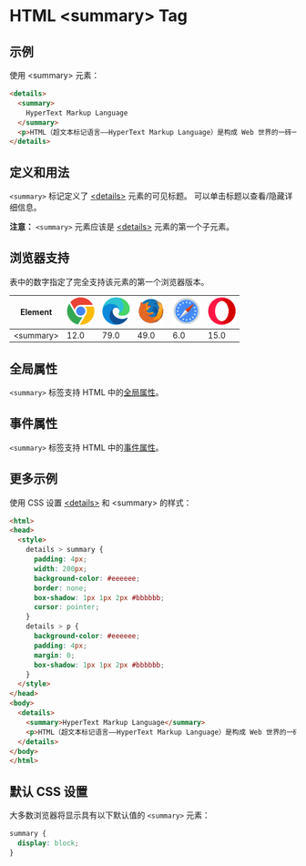 HTML \<summary> Tag
===

## 示例

使用 \<summary> 元素：

```html idoc:preview:iframe
<details>
  <summary>
    HyperText Markup Language
  </summary>
  <p>HTML（超文本标记语言——HyperText Markup Language）是构成 Web 世界的一砖一瓦。它定义了网页内容的含义和结构。除 HTML 以外的其它技术则通常用来描述一个网页的表现与展示效果（如 CSS），或功能与行为（如 JavaScript）</p>
</details>
```

## 定义和用法

`<summary>` 标记定义了 [\<details>](./details.md) 元素的可见标题。 可以单击标题以查看/隐藏详细信息。

**注意：** `<summary>` 元素应该是 [\<details>](./details.md) 元素的第一个子元素。

## 浏览器支持

表中的数字指定了完全支持该元素的第一个浏览器版本。

| Element | ![chrome][1] | ![edge][2] | ![firefox][3] | ![safari][4] | ![opera][5] |
| ------- | --- | --- | --- | --- | --- |
| \<summary> | 12.0 | 79.0 | 49.0 | 6.0 | 15.0 |

## 全局属性

`<summary>` 标签支持 HTML 中的[全局属性](../reference/standardattributes.md)。

## 事件属性

`<summary>` 标签支持 HTML 中的[事件属性](../reference/eventattributes.md)。

## 更多示例

使用 CSS 设置 [\<details>](./details.md) 和 \<summary> 的样式：

```html idoc:preview:iframe
<html>
<head>
  <style>
    details > summary {
      padding: 4px;
      width: 200px;
      background-color: #eeeeee;
      border: none;
      box-shadow: 1px 1px 2px #bbbbbb;
      cursor: pointer;
    }
    details > p {
      background-color: #eeeeee;
      padding: 4px;
      margin: 0;
      box-shadow: 1px 1px 2px #bbbbbb;
    }
  </style>
</head>
<body>
  <details>
    <summary>HyperText Markup Language</summary>
    <p>HTML（超文本标记语言——HyperText Markup Language）是构成 Web 世界的一砖一瓦。它定义了网页内容的含义和结构。除 HTML 以外的其它技术则通常用来描述一个网页的表现与展示效果（如 CSS），或功能与行为（如 JavaScript）</p>
  </details>
</body>
</html>
```
<!--rehype:style=height: 230px;-->

## 默认 CSS 设置

大多数浏览器将显示具有以下默认值的 `<summary>` 元素：

```css
summary {
  display: block;
}
```


[1]: ../assets/chrome.svg
[2]: ../assets/edge.svg
[3]: ../assets/firefox.svg
[4]: ../assets/safari.svg
[5]: ../assets/opera.svg